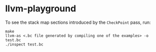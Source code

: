 # llvm-playground

To see the stack map sections introduced by the `CheckPoint` pass, run:

```
make
llvm-as <.bc file generated by compiling one of the examples> -o test.bc
./inspect test.bc
```
